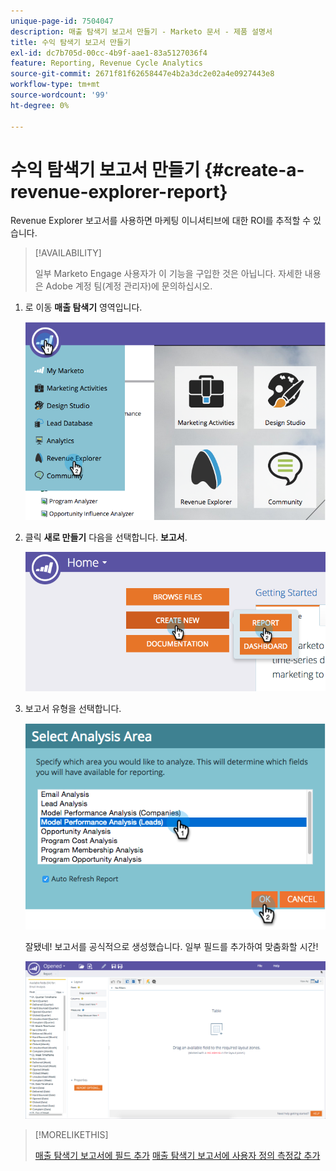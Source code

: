 ```yaml
---
unique-page-id: 7504047
description: 매출 탐색기 보고서 만들기 - Marketo 문서 - 제품 설명서
title: 수익 탐색기 보고서 만들기
exl-id: dc7b705d-00cc-4b9f-aae1-83a5127036f4
feature: Reporting, Revenue Cycle Analytics
source-git-commit: 2671f81f62658447e4b2a3dc2e02a4e0927443e8
workflow-type: tm+mt
source-wordcount: '99'
ht-degree: 0%

---
```


# 수익 탐색기 보고서 만들기 {#create-a-revenue-explorer-report}

Revenue Explorer 보고서를 사용하면 마케팅 이니셔티브에 대한 ROI를 추적할 수 있습니다.

>[!AVAILABILITY]
>
>일부 Marketo Engage 사용자가 이 기능을 구입한 것은 아닙니다. 자세한 내용은 Adobe 계정 팀(계정 관리자)에 문의하십시오.

1. 로 이동 **매출 탐색기** 영역입니다.

   ![](assets/image2015-3-24-13-3a24-3a56.png)

1. 클릭 **새로 만들기** 다음을 선택합니다. **보고서**.

   ![](assets/image2015-3-24-13-3a20-3a40.png)

1. 보고서 유형을 선택합니다.

   ![](assets/image2015-3-24-14-3a22-3a32.png)

   잘됐네! 보고서를 공식적으로 생성했습니다. 일부 필드를 추가하여 맞춤화할 시간!

   ![](assets/image2015-3-24-13-3a26-3a8.png)

>[!MORELIKETHIS]
>
>[매출 탐색기 보고서에 필드 추가](/help/marketo/product-docs/reporting/revenue-cycle-analytics/revenue-explorer/adding-fields-to-a-revenue-explorer-report.md)
>[매출 탐색기 보고서에 사용자 정의 측정값 추가](/help/marketo/product-docs/reporting/revenue-cycle-analytics/revenue-explorer/adding-custom-measures-to-a-revenue-explorer-report.md)
